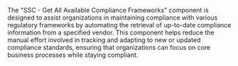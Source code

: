 The "SSC - Get All Available Compliance Frameworks" component is designed to assist organizations in maintaining compliance with various regulatory frameworks by automating the retrieval of up-to-date compliance information from a specified vendor. This component helps reduce the manual effort involved in tracking and adapting to new or updated compliance standards, ensuring that organizations can focus on core business processes while staying compliant.
